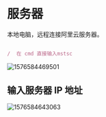 # 服务器

本地电脑，远程连接阿里云服务器。

## 

```javascript
/  在 cmd 直接输入mstsc
```

![1576584469501](D:\博客\book\assets\1576584469501.png)



## 输入服务器 IP 地址

![1576584643063](D:\博客\book\assets\1576584643063.png)